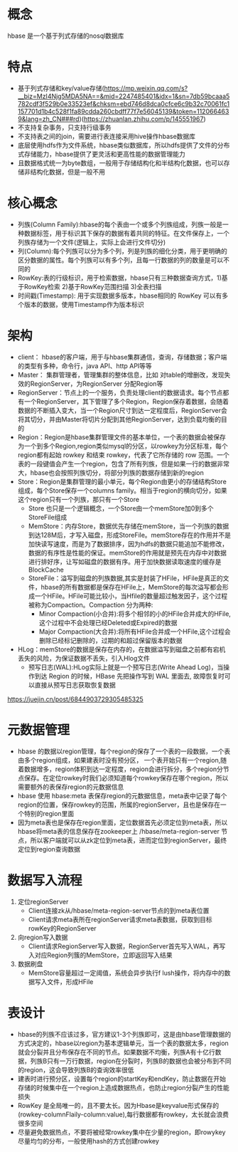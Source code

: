 # 概念
hbase 是一个基于列式存储的nosql数据库

# 特点
+ 基于列式存储和key/value存储(https://mp.weixin.qq.com/s?__biz=MzI4Njg5MDA5NA==&mid=2247485401&idx=1&sn=7db59bcaaa5782cdf3f529b0e33523ef&chksm=ebd746d8dca0cfce6c9b32c70061fc1157701d1b4c528f1fa89cdda260cbdff77f7e56045139&token=1120664639&lang=zh_CN###rd)(https://zhuanlan.zhihu.com/p/145551967)
+ 不支持复杂事务，只支持行级事务
+ 不支持表之间的join，需要进行表连接采用hive操作hbase数据库
+ 底层使用hdfs作为文件系统，hbase类似数据库，所以hdfs提供了文件的分布式存储能力，hbase提供了更灵活和更高性能的数据管理能力
+ 且数据格式统一为byte数组，一般用于存储结构化和半结构化数据，也可以存储非结构化数据，但是一般不用

# 核心概念
+ 列族(Column Family):hbase的每个表由一个或多个列族组成，列族一般是一种数据标签，用于标识其下保存的数据有着共同的特征。在文件保存上，一个列族存储为一个文件(逻辑上，实际上会进行文件切分)
+ 列(Column):每个列族可以分为多个列，列是列族的细化分类，用于更明确的区分数据的属性。每个列族可以有多个列，且每一行数据的列的数量是可以不同的 
+ RowKey:表的行级标识，用于检索数据，hbase只有三种数据查询方式，1)基于RowKey检索 2)基于RowKey范围扫描 3)全表扫描
+ 时间戳(Timestamp): 用于实现数据多版本，hbase相同的 RowKey 可以有多个版本的数据，使用Timestamp作为版本标识

# 架构
+ client： hbase的客户端，用于与hbase集群通信，查询，存储数据；客户端的类型有多种，命令行，java API、http API等等
+ Master： 集群管理者，管理集群的整体信息，比如 对table的增删改，发现失效的RegionServer，为RegionServer 分配Region等 
+ RegionServer：节点上的一个服务，负责处理client的数据请求。每个节点都有一个RegionServer，其下管理了多个Region，Region保存着数据，会随着数据的不断插入变大，当一个Region尺寸到达一定程度后，RegionServer会将其切分，并由Master将切片分配到其他RegionServer，达到负载均衡的目的
+ Region：Region是hbase集群管理文件的基本单位，一个表的数据会被保存为一个到多个Region,region类似mysql的分区，以rowkey为分区标准，每个region都有起始 rowkey 和结束 rowkey，代表了它所存储的 row 范围。一个表的一段键值会产生一个region，包含了所有列族，但是如果一行的数据非常大，hbase也会按照列族切分，将部分列族的数据存储到新的region
+ Store：Region是集群管理的最小单元，每个Region由更小的存储结构Store组成，每个Store保存一个columns family。相当于region的横向切分，如果这个region只有一个列族，那只有一个Store
	- Store 也只是一个逻辑概念，一个Store由一个memStore加0到多个StoreFile组成
	- MemStore：内存Store，数据优先存储在memStore，当一个列族的数据到达128M后，才写入磁盘，形成StoreFile。memStore存在的作用并不是加快读写速度，而是为了数据排序，因为hdfs的数据只能追加不能修改，数据的有序性是性能的保证。memStore的作用就是预先在内存中对数据进行排好序，让写如磁盘的数据有序。用于加快数据读取速度的缓存是 BlockCache 
	- StoreFile：溢写到磁盘的列族数据,其实是封装了HFile，HFile是真正的文件，hbase的所有数据都是保存在HFile上，MemStore的每次溢写都会形成一个HFile。HFile可能比较小，当Hfile的数量超过触发因子，这个过程被称为Compaction。Compaction 分为两种:
		- Minor Compaction(小合并):将多个相邻的小的HFile合并成大的HFile, 这个过程中不会处理已经Deleted或Expired的数据
		- Major Compaction(大合并):将所有HFile合并成一个HFile,这个过程会删除已经标记删除的，过期的和超过保留版本的数据
+ HLog：memStore的数据是保存在内存的，在数据溢写到磁盘之前都有宕机丢失的风险，为保证数据不丢失，引入Hlog文件
	- 预写日志(WAL):HLog实际上就是一个预写日志(Write Ahead Log)，当操作到达 Region 的时候，HBase 先把操作写到 WAL 里面去, 故障恢复时可以直接从预写日志获取恢复数据

https://juejin.cn/post/6844903729305485325

# 元数据管理
+ hbase 的数据以region管理，每个region的保存了一个表的一段数据，一个表由多个region组成，如果建表时没有预分区， 一个表开始只有一个region,随着数据增多，region体积到达一定程度，region会进行拆分，多个region分节点保存。在定位rowkey时我们必须知道每个rowkey保存在哪个region，所以需要额外的表保存region的元数据信息
+ hbase 使用 hbase:meta 表保存region的元数据信息，meta表中记录了每个region的位置，保存rowkey的范围，所属的regionServer，且也是保存在一个特别的region里面
+ 因为meta表也是保存在region里面，定位数据首先必须定位到meta表，所以hbase将meta表的信息保存在zookeeper上 /hbase/meta-region-server 节点，所以客户端就可以从zk定位到meta表，进而定位到regionServer，最终定位到region查询数据

# 数据写入流程
1. 定位regionServer
	+ Client连接zk从/hbase/meta-region-server节点的到meta表位置
	+ Client请求meta表所在regionServer请求meta表数据，获取到目标rowKey的RegionServer
2. 向region写入数据
	+ Client请求RegionServer写入数据，RegionServer首先写入WAL，再写入对应Region列簇的MemStore，立即返回写入结果
3. 数据刷盘
	+ MemStore容量超过一定阈值，系统会异步执行f lush操作，将内存中的数据写入文件，形成HFile

# 表设计
+ hbase的列族不应该过多，官方建议1-3个列族即可，这是由hbase管理数据的方式决定的，hbase以region为基本逻辑单元，当一个表的数据太多，region就会分裂并且分布保存在不同的节点。如果数据不均衡，列族A有十亿行数据，列族B只有一万行数据，region在分裂时，列族B的数据也会被分布到不同的region，这会导致列族B的查询效率很低
+ 建表时进行预分区，设置每个region的startKey和endKey，防止数据在开始存储的时候集中在一个region上造成数据热点，也防止region分裂产生的性能损失
+ RowKey 是全局唯一的，且不要太长。因为Hbase是keyvalue形式保存的(rowkey-columnFlaily-column:value),每行数据都有rowkey，太长就会浪费很多空间
+ 尽量避免数据热点，不要将被经常rowkey集中在少量的region，即rowykey尽量均匀的分布，一般使用hash的方式创建rowkey